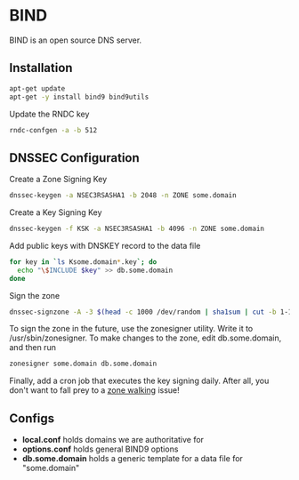 BIND
====
BIND is an open source DNS server.

Installation
------------
```sh
apt-get update
apt-get -y install bind9 bind9utils
```

Update the RNDC key
```sh
rndc-confgen -a -b 512
```

DNSSEC Configuration
--------------------
Create a Zone Signing Key
```sh
dnssec-keygen -a NSEC3RSASHA1 -b 2048 -n ZONE some.domain
```
Create a Key Signing Key
```sh
dnssec-keygen -f KSK -a NSEC3RSASHA1 -b 4096 -n ZONE some.domain
```
Add public keys with DNSKEY record to the data file
```sh
for key in `ls Ksome.domain*.key`; do
  echo "\$INCLUDE $key" >> db.some.domain
done
```
Sign the zone
```sh
dnssec-signzone -A -3 $(head -c 1000 /dev/random | sha1sum | cut -b 1-16) -N INCREMENT -o some.domain -t db.some.domain
```
To sign the zone in the future, use the zonesigner utility. Write it to /usr/sbin/zonesigner.
To make changes to the zone, edit db.some.domain, and then run
```sh
zonesigner some.domain db.some.domain
```
Finally, add a cron job that executes the key signing daily. After all, you don't want to fall prey to a [zone walking](http://en.wikipedia.org/wiki/Domain_Name_System_Security_Extensions#Zone_enumeration_issue.2C_controversy.2C_and_NSEC3) issue!


Configs
-------
  - **local.conf** holds domains we are authoritative for
  - **options.conf** holds general BIND9 options
  - **db.some.domain** holds a generic template for a data file for "some.domain"
